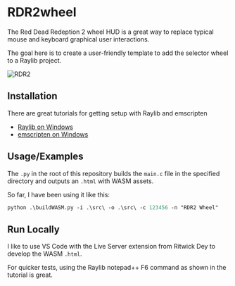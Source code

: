 # RDR2wheel

The Red Dead Redeption 2 wheel HUD is a great way to replace typical mouse and keyboard graphical user interactions.  

The goal here is to create a user-friendly template to add the selector wheel to a Raylib project.  

![RDR2](https://miro.medium.com/v2/resize:fit:640/format:webp/1*KObw_YewVr50ABFDDv7srA.jpeg)

## Installation

There are great tutorials for getting setup with Raylib and emscripten

- [Raylib on Windows](https://www.youtube.com/watch?v=-F6THkPkF2I)
- [emscripten on Windows](https://www.youtube.com/watch?v=j6akryezlzc)

## Usage/Examples

The `.py` in the root of this repository builds the `main.c` file in the specified directory and outputs an `.html` with WASM assets.  

So far, I have been using it like this:

```ps
python .\buildWASM.py -i .\src\ -o .\src\ -c 123456 -n "RDR2 Wheel"
```

## Run Locally

I like to use VS Code with the Live Server extension from Ritwick Dey to develop the WASM `.html`.  

For quicker tests, using the Raylib notepad++ F6 command as shown in the tutorial is great.
